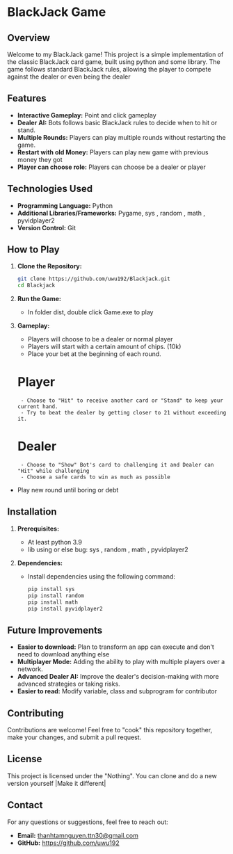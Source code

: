 
# BlackJack Game

## **Overview**

Welcome to my BlackJack game! This project is a simple implementation of the classic BlackJack card game, built using python and some library. 
The game follows standard BlackJack rules, allowing the player to compete against the dealer or even being the dealer

## **Features**

- **Interactive Gameplay:** Point and click gameplay
- **Dealer AI:** Bots follows basic BlackJack rules to decide when to hit or stand.
- **Multiple Rounds:** Players can play multiple rounds without restarting the game.
- **Restart with old Money:** Players can play new game with previous money they got
- **Player can choose role:** Players can choose be a dealer or player
  
## **Technologies Used**

- **Programming Language:** Python
- **Additional Libraries/Frameworks:** Pygame, sys , random , math , pyvidplayer2
- **Version Control:** Git

## **How to Play**

1. **Clone the Repository:**
    ```bash
    git clone https://github.com/uwu192/Blackjack.git
    cd Blackjack
    ```

2. **Run the Game:**
    - In folder dist, double click Game.exe to play

3. **Gameplay:**
    - Players will choose to be a dealer or normal player
    - Players will start with a certain amount of chips. (10k)
    - Place your bet at the beginning of each round.
    # Player
        - Choose to "Hit" to receive another card or "Stand" to keep your current hand.
        - Try to beat the dealer by getting closer to 21 without exceeding it.
    # Dealer
        - Choose to "Show" Bot's card to challenging it and Dealer can "Hit" while challenging
        - Choose a safe cards to win as much as possible
  - Play new round until boring or debt
    
## **Installation**

1. **Prerequisites:**
    - At least python 3.9
    - lib using or else bug: sys , random , math , pyvidplayer2
  
2. **Dependencies:**
    - Install dependencies using the following command:
      ```bash
      pip install sys
      pip install random
      pip install math
      pip install pyvidplayer2
      ```

## **Future Improvements**

- **Easier to download:** Plan to transform an app can execute and don't need to download anything else
- **Multiplayer Mode:** Adding the ability to play with multiple players over a network.
- **Advanced Dealer AI:** Improve the dealer's decision-making with more advanced strategies or taking risks.
- **Easier to read:** Modify variable, class and subprogram for contributor 

## **Contributing**

Contributions are welcome! Feel free to "cook" this repository together, make your changes, and submit a pull request.

## **License**

This project is licensed under the "Nothing". You can clone and do a new version yourself |Make it different|

## **Contact**

For any questions or suggestions, feel free to reach out:

- **Email:** thanhtamnguyen.ttn30@gmail.com
- **GitHub:** https://github.com/uwu192
